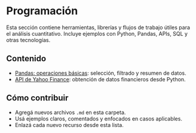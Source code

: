 # Programación

Esta sección contiene herramientas, librerías y flujos de trabajo útiles para el análisis cuantitativo. Incluye ejemplos con Python, Pandas, APIs, SQL y otras tecnologías.

## Contenido

- [Pandas: operaciones básicas](pandas_basico.md): selección, filtrado y resumen de datos.
- [API de Yahoo Finance](api_yfinance.md): obtención de datos financieros desde Python.

## Cómo contribuir

- Agregá nuevos archivos `.md` en esta carpeta.
- Usá ejemplos claros, comentados y enfocados en casos aplicables.
- Enlazá cada nuevo recurso desde esta lista.
